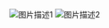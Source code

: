 ![图片描述1](https://github.com/zhangqian6/picture-bed/blob/main/20240102190109.png)
![图片描述2](https://github.com/zhangqian6/picture-bed/blob/main/20240102190109.png)

